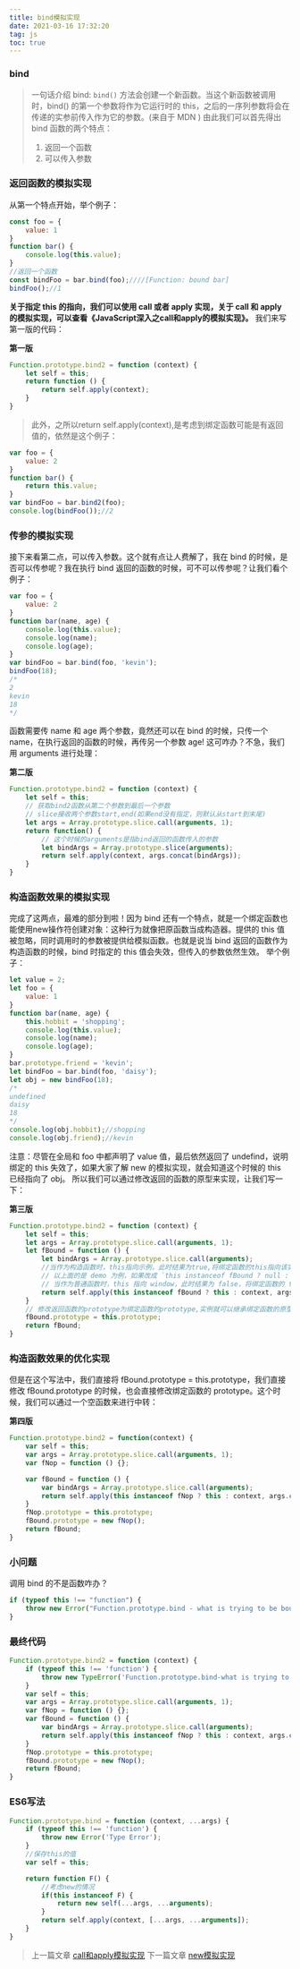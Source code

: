 ```yaml
---
title: bind模拟实现
date: 2021-03-16 17:32:20
tag: js
toc: true
---
```


### bind
>一句话介绍 bind: `bind()` 方法会创建一个新函数。当这个新函数被调用时，bind() 的第一个参数将作为它运行时的 this，之后的一序列参数将会在传递的实参前传入作为它的参数。(来自于 MDN )
由此我们可以首先得出 bind 函数的两个特点：
>1. 返回一个函数
>2. 可以传入参数

### 返回函数的模拟实现
从第一个特点开始，举个例子：
```js
const foo = {
    value: 1
}
function bar() {
    console.log(this.value);
}
//返回一个函数
const bindFoo = bar.bind(foo);////[Function: bound bar]
bindFoo();//1
```
**关于指定 this 的指向，我们可以使用 call 或者 apply 实现，关于 call 和 apply 的模拟实现，可以查看《JavaScript深入之call和apply的模拟实现》。**
我们来写第一版的代码：

**第一版**
```js
Function.prototype.bind2 = function (context) {
    let self = this;
    return function () {
        return self.apply(context);
    }
}
```
>此外，之所以return self.apply(context),是考虑到绑定函数可能是有返回值的，依然是这个例子：
```js
var foo = {
    value: 2
}
function bar() {
    return this.value;
}
var bindFoo = bar.bind2(foo);
console.log(bindFoo());//2
```

### 传参的模拟实现
接下来看第二点，可以传入参数。这个就有点让人费解了，我在 bind 的时候，是否可以传参呢？我在执行 bind 返回的函数的时候，可不可以传参呢？让我们看个例子：
```js
var foo = {
    value: 2
}
function bar(name, age) {
    console.log(this.value);
    console.log(name);
    console.log(age);
}
var bindFoo = bar.bind(foo, 'kevin');
bindFoo(18);
/*
2
kevin
18
*/
```
函数需要传 name 和 age 两个参数，竟然还可以在 bind 的时候，只传一个 name，在执行返回的函数的时候，再传另一个参数 age!
这可咋办？不急，我们用 arguments 进行处理：

**第二版**
```js 
Function.prototype.bind2 = function (context) {
    let self = this;
    // 获取bind2函数从第二个参数到最后一个参数
    // slice接收两个参数start,end(如果end没有指定，则默认从start到末尾)
    let args = Array.prototype.slice.call(arguments, 1);
    return function() {
        // 这个时候的arguments是指bind返回的函数传入的参数
        let bindArgs = Array.prototype.slice(arguments);
        return self.apply(context, args.concat(bindArgs));
    }
}
```

### 构造函数效果的模拟实现
完成了这两点，最难的部分到啦！因为 bind 还有一个特点，就是一个绑定函数也能使用new操作符创建对象：这种行为就像把原函数当成构造器。提供的 this 值被忽略，同时调用时的参数被提供给模拟函数。也就是说当 bind 返回的函数作为构造函数的时候，bind 时指定的 this 值会失效，但传入的参数依然生效。
举个例子：
```js
let value = 2;
let foo = {
    value: 1
}
function bar(name, age) {
    this.hobbit = 'shopping';
    console.log(this.value);
    console.log(name);
    console.log(age);
}
bar.prototype.friend = 'kevin';
let bindFoo = bar.bind(foo, 'daisy');
let obj = new bindFoo(18);
/*
undefined
daisy
18
*/
console.log(obj.hobbit);//shopping
console.log(obj.friend);//kevin
```
注意：尽管在全局和 foo 中都声明了 value 值，最后依然返回了 undefind，说明绑定的 this 失效了，如果大家了解 new 的模拟实现，就会知道这个时候的 this 已经指向了 obj。
所以我们可以通过修改返回的函数的原型来实现，让我们写一下：

**第三版**
```js
Function.prototype.bind2 = function (context) {
    let self = this;
    let args = Array.prototype.slice.call(arguments, 1);
    let fBound = function () {
        let bindArgs = Array.prototype.slice.call(arguments);
        //当作为构造函数时，this指向示例，此时结果为true,将绑定函数的this指向该实例，可以让实例获得来自绑定函数的值
        // 以上面的是 demo 为例，如果改成 `this instanceof fBound ? null : context`，实例只是一个空对象，将 null 改成 this ，实例会具有 habit 属性
        // 当作为普通函数时，this 指向 window，此时结果为 false，将绑定函数的 this 指向 context
        return self.apply(this instanceof fBound ? this : context, args.concat(bindArgs));
    }
    // 修改返回函数的prototype为绑定函数的prototype,实例就可以继承绑定函数的原型中的值
    fBound.prototype = this.prototype;
    return fBound;
}
```

### 构造函数效果的优化实现
但是在这个写法中，我们直接将 fBound.prototype = this.prototype，我们直接修改 fBound.prototype 的时候，也会直接修改绑定函数的 prototype。这个时候，我们可以通过一个空函数来进行中转：

**第四版**
```js
Function.prototype.bind2 = function(context) {
    var self = this;
    var args = Array.prototype.slice.call(arguments, 1);
    var fNop = function () {};

    var fBound = function () {
        var bindArgs = Array.prototype.slice.call(arguments);
        return self.apply(this instanceof fNop ? this : context, args.concat(bindArgs));
    }
    fNop.prototype = this.prototype;
    fBound.prototype = new fNop();
    return fBound;
}
```

### 小问题
调用 bind 的不是函数咋办？
```js
if (typeof this !== "function") {
    throw new Error("Function.prototype.bind - what is trying to be bound is not callable");
}
```

### 最终代码
```js
Function.prototype.bind2 = function (context) {
    if (typeof this !== 'function') {
        throw new TypeError('Function.prototype.bind-what is trying to be bound is not callable')
    }
    var self = this;
    var args = Array.prototype.slice.call(arguments, 1);
    var fNop = function () {};
    var fBound = function () {
        var bindArgs = Array.prototype.slice.call(arguments);
        return self.apply(this instanceof fNop ? this : context, args.concat(bindArgs));
    }
    fNop.prototype = this.prototype;
    fBound.prototype = new fNop();
    return fBound;
}
```

### ES6写法
```js
Function.prototype.bind = function (context, ...args) {
    if (typeof this !== 'function') {
        throw new Error('Type Error');
    }
    //保存this的值
    var self = this;

    return function F() {
        //考虑new的情况
        if(this instanceof F) {
            return new self(...args, ...arguments);
        }
        return self.apply(context, [...args, ...arguments]);
    }
}
```

>上一篇文章 [call和apply模拟实现](/All/js/deepStudy/ten "call和apply模拟实现")
>下一篇文章 [new模拟实现](/All/js/deepStudy/twelve "new模拟实现")